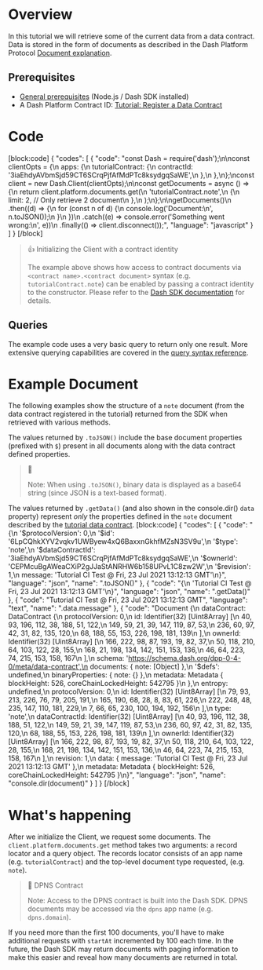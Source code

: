 # Overview

In this tutorial we will retrieve some of the current data from a data contract. Data is stored in the form of documents as described in the Dash Platform Protocol [Document explanation](explanation-platform-protocol-document).

## Prerequisites
- [General prerequisites](tutorials-introduction#prerequisites) (Node.js / Dash SDK installed)
- A Dash Platform Contract ID: [Tutorial: Register a Data Contract](tutorial-register-a-data-contract) 

# Code
[block:code]
{
  "codes": [
    {
      "code": "const Dash = require('dash');\n\nconst clientOpts = {\n  apps: {\n    tutorialContract: {\n      contractId: '3iaEhdyAVbmSjd59CT6SCrqPjfAfMdPTc8ksydgqSaWE',\n    },\n  },\n};\nconst client = new Dash.Client(clientOpts);\n\nconst getDocuments = async () => {\n  return client.platform.documents.get(\n    'tutorialContract.note',\n    {\n      limit: 2, // Only retrieve 2 document\n    },\n  );\n};\n\ngetDocuments()\n  .then((d) => {\n    for (const n of d) {\n      console.log('Document:\\n', n.toJSON());\n    }\n  })\n  .catch((e) => console.error('Something went wrong:\\n', e))\n  .finally(() => client.disconnect());",
      "language": "javascript"
    }
  ]
}
[/block]
> 👍 Initializing the Client with a contract identity
>
> The example above shows how access to contract documents via `<contract name>.<contract document>` syntax (e.g. `tutorialContract.note`) can be enabled by passing a contract identity to the constructor. Please refer to the [Dash SDK documentation](https://github.com/dashevo/platform/blob/master/packages/js-dash-sdk/docs/getting-started/multiple-apps.md) for details.

## Queries

The example code uses a very basic query to return only one result. More extensive querying capabilities are covered in the [query syntax reference](reference-query-syntax).

# Example Document

The following examples show the structure of a `note` document (from the data contract registered in the tutorial) returned from the SDK when retrieved with various methods. 

The values returned by `.toJSON()` include the base document properties (prefixed with `$`) present in all documents along with the data contract defined properties.

> 📘
>
> Note: When using `.toJSON()`, binary data is displayed as a base64 string (since JSON is a text-based format).

The values returned by `.getData()` (and also shown in the console.dir() `data` property) represent _only_ the properties defined in the `note` document described by the [tutorial data contract](tutorial-register-a-data-contract#code).
[block:code]
{
  "codes": [
    {
      "code": "{\n  '$protocolVersion': 0,\n  '$id': '6LpCQhkXYV2vqkv1UWByew4xQ6BaxxnGkhfMZsN3SV9u',\n  '$type': 'note',\n  '$dataContractId': '3iaEhdyAVbmSjd59CT6SCrqPjfAfMdPTc8ksydgqSaWE',\n  '$ownerId': 'CEPMcuBgAWeaCXiP2gJJaStANRHW6b158UPvL1C8zw2W',\n  '$revision': 1,\n  message: 'Tutorial CI Test @ Fri, 23 Jul 2021 13:12:13 GMT'\n}",
      "language": "json",
      "name": ".toJSON()"
    },
    {
      "code": "{\n  'Tutorial CI Test @ Fri, 23 Jul 2021 13:12:13 GMT'\n}",
      "language": "json",
      "name": ".getData()"
    },
    {
      "code": "Tutorial CI Test @ Fri, 23 Jul 2021 13:12:13 GMT",
      "language": "text",
      "name": ".data.message"
    },
    {
      "code": "Document {\n  dataContract: DataContract {\n    protocolVersion: 0,\n    id: Identifier(32) [Uint8Array] [\n       40,  93, 196, 112,  38, 188,  51, 122,\n      149,  59,  21,  39, 147, 119,  87,  53,\n      236,  60,  97,  42,  31,  82, 135, 120,\n       68, 188,  55, 153, 226, 198, 181, 139\n    ],\n    ownerId: Identifier(32) [Uint8Array] [\n      166, 222,  98,  87, 193,  19,  82,  37,\n       50, 118, 210,  64, 103, 122,  28, 155,\n      168,  21, 198, 134, 142, 151, 153, 136,\n       46,  64, 223,  74, 215, 153, 158, 167\n    ],\n    schema: 'https://schema.dash.org/dpp-0-4-0/meta/data-contract',\n    documents: { note: [Object] },\n    '$defs': undefined,\n    binaryProperties: { note: {} },\n    metadata: Metadata { blockHeight: 526, coreChainLockedHeight: 542795 }\n  },\n  entropy: undefined,\n  protocolVersion: 0,\n  id: Identifier(32) [Uint8Array] [\n     79,  93, 213, 226,  76,  79, 205, 191,\n    165, 190,  68,  28,   8,  83,  61, 226,\n    222, 248,  48, 235, 147, 110, 181, 229,\n      7,  66,  65, 230, 100, 194, 192, 156\n  ],\n  type: 'note',\n  dataContractId: Identifier(32) [Uint8Array] [\n     40,  93, 196, 112,  38, 188,  51, 122,\n    149,  59,  21,  39, 147, 119,  87,  53,\n    236,  60,  97,  42,  31,  82, 135, 120,\n     68, 188,  55, 153, 226, 198, 181, 139\n  ],\n  ownerId: Identifier(32) [Uint8Array] [\n    166, 222,  98,  87, 193,  19,  82,  37,\n     50, 118, 210,  64, 103, 122,  28, 155,\n    168,  21, 198, 134, 142, 151, 153, 136,\n     46,  64, 223,  74, 215, 153, 158, 167\n  ],\n  revision: 1,\n  data: { message: 'Tutorial CI Test @ Fri, 23 Jul 2021 13:12:13 GMT' },\n  metadata: Metadata { blockHeight: 526, coreChainLockedHeight: 542795 }\n}",
      "language": "json",
      "name": "console.dir(document)"
    }
  ]
}
[/block]
# What's happening

After we initialize the Client, we request some documents. The `client.platform.documents.get` method takes two arguments: a record locator and a query object. The records locator consists of an app name (e.g. `tutorialContract`) and the top-level document type requested, (e.g. `note`).

> 📘 DPNS Contract
>
> Note: Access to the DPNS contract is built into the Dash SDK. DPNS documents may be accessed via the `dpns` app name (e.g. `dpns.domain`).

If you need more than the first 100 documents, you'll have to make additional requests with `startAt` incremented by 100 each time. In the future, the Dash SDK may return documents with paging information to make this easier and reveal how many documents are returned in total.